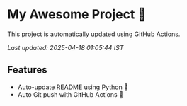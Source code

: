 # My Awesome Project 🚀

This project is automatically updated using GitHub Actions.

_Last updated: 2025-04-18 01:05:44 IST_

## Features
- Auto-update README using Python 🐍
- Auto Git push with GitHub Actions 🤖
